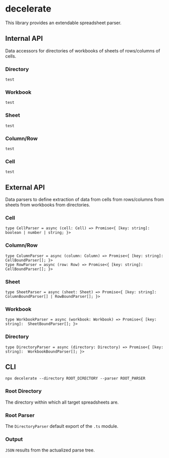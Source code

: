 # decelerate
This library provides an extendable spreadsheet parser.
## Internal API
Data accessors for directories of workbooks of sheets of rows/columns of cells.
### Directory
`test`
### Workbook
`test`
### Sheet
`test`
### Column/Row
`test`
### Cell
`test`
## External API
Data parsers to define extraction of data from cells from rows/columns from sheets from workbooks from directories.
### Cell
```
type CellParser = async (cell: Cell) => Promise<{ [key: string]:  boolean | number | string; }>
```
### Column/Row
```
type ColumnParser = async (column: Column) => Promise<{ [key: string]:  CellBoundParser[]; }>
type RowParser = async (row: Row) => Promise<{ [key: string]:  CellBoundParser[]; }>
```
### Sheet
```
type SheetParser = async (sheet: Sheet) => Promise<{ [key: string]:  ColumnBoundParser[] | RowBoundParser[]; }>
```
### Workbook
```
type WorkbookParser = async (workbook: Workbook) => Promise<{ [key: string]:  SheetBoundParser[]; }>
```
### Directory
```
type DirectoryParser = async (directory: Directory) => Promise<{ [key: string]:  WorkbookBoundParser[]; }>
```
## CLI
```
npx decelerate --directory ROOT_DIRECTORY --parser ROOT_PARSER
```
### Root Directory
The directory within which all target spreadsheets are.
### Root Parser
The `DirectoryParser` default export of the `.ts` module.
### Output
`JSON` results from the actualized parse tree.
